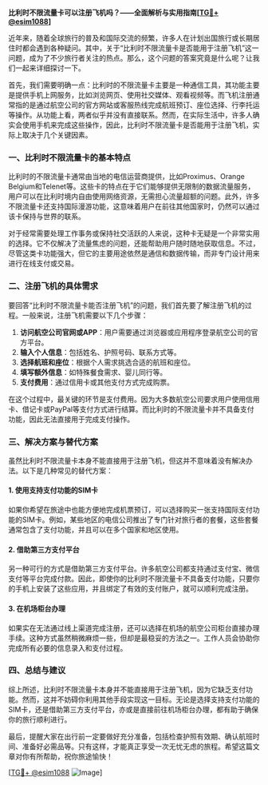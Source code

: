 **比利时不限流量卡可以注册飞机吗？——全面解析与实用指南[[TG💪+ @esim1088](https://t.me/s/esim1088)]**

近年来，随着全球旅行的普及和国际交流的频繁，许多人在计划出国旅行或长期居住时都会遇到各种疑问。其中，关于“比利时不限流量卡是否能用于注册飞机”这一问题，成为了不少旅行者关注的热点。那么，这个问题的答案究竟是什么呢？让我们一起来详细探讨一下。

首先，我们需要明确一点：比利时的不限流量卡主要是一种通信工具，其功能主要是提供手机上网服务，比如浏览网页、使用社交媒体、观看视频等。而飞机注册通常指的是通过航空公司的官方网站或客服热线完成航班预订、座位选择、行李托运等操作。从功能上看，两者似乎并没有直接联系。然而，在实际生活中，许多人确实会使用手机来完成这些操作，因此，比利时不限流量卡是否能用于注册飞机，实际上取决于几个关键因素。

### **一、比利时不限流量卡的基本特点**

比利时的不限流量卡通常由当地的电信运营商提供，比如Proximus、Orange Belgium和Telenet等。这些卡的特点在于它们能够提供无限制的数据流量服务，用户可以在比利时境内自由使用网络资源，无需担心流量超额的问题。此外，许多不限流量卡还支持国际漫游功能，这意味着用户在前往其他国家时，仍然可以通过该卡保持与世界的联系。

对于经常需要处理工作事务或保持社交活跃的人来说，这种卡无疑是一个非常实用的选择。它不仅解决了流量焦虑的问题，还能帮助用户随时随地获取信息。不过，尽管这类卡功能强大，但它的主要用途依然是通信和数据传输，而非专门设计用来进行在线支付或交易。

### **二、注册飞机的具体需求**

要回答“比利时不限流量卡能否注册飞机”的问题，我们首先要了解注册飞机的过程。一般来说，注册飞机需要以下几个步骤：

1. **访问航空公司官网或APP**：用户需要通过浏览器或应用程序登录航空公司的官方平台。
2. **输入个人信息**：包括姓名、护照号码、联系方式等。
3. **选择航班和座位**：根据个人需求挑选合适的航班和座位。
4. **填写额外信息**：如特殊餐食需求、婴儿同行等。
5. **支付费用**：通过信用卡或其他支付方式完成购票。

在这个过程中，最关键的环节是支付费用。因为大多数航空公司要求用户使用信用卡、借记卡或PayPal等支付方式进行结算。而比利时的不限流量卡并不具备支付功能，因此无法直接用于完成支付操作。

### **三、解决方案与替代方案**

虽然比利时不限流量卡本身不能直接用于注册飞机，但这并不意味着没有解决办法。以下是几种常见的替代方案：

#### **1. 使用支持支付功能的SIM卡**
如果你希望在旅途中也能方便地完成机票预订，可以选择购买一张支持国际支付功能的SIM卡。例如，某些地区的电信公司推出了专门针对旅行者的套餐，这些套餐通常包含了支付功能，并且可以在多个国家和地区使用。

#### **2. 借助第三方支付平台**
另一种可行的方式是借助第三方支付平台。许多航空公司都支持通过支付宝、微信支付等平台完成付款。因此，即使你的比利时不限流量卡不具备支付功能，只要你的手机上安装了这些应用，并且绑定了有效的支付账户，就可以顺利完成注册。

#### **3. 在机场柜台办理**
如果实在无法通过线上渠道完成注册，还可以选择在机场的航空公司柜台直接办理手续。这种方式虽然稍微麻烦一些，但却是最稳妥的方法之一。工作人员会协助你完成所有必要的信息录入和支付过程。

### **四、总结与建议**

综上所述，比利时不限流量卡本身并不能直接用于注册飞机，因为它缺乏支付功能。然而，这并不妨碍你利用其他手段实现这一目标。无论是选择支持支付功能的SIM卡，还是借助第三方支付平台，亦或是直接前往机场柜台办理，都有助于确保你的旅行顺利进行。

最后，提醒大家在出行前一定要做好充分准备，包括检查护照有效期、确认航班时间、准备好必需品等。只有这样，才能真正享受一次无忧无虑的旅程。希望这篇文章对你有所帮助，祝你旅途愉快！

[[TG💪+ @esim1088](https://t.me/s/esim1088) ![Image](https://i.postimg.cc/4NQfJmqS/Snipaste-2025-05-13-00-14-12.png)]